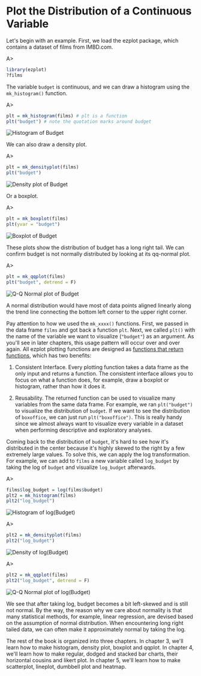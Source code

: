 # Plot the Distribution of a Continuous Variable

Let's begin with an example. First, we load the ezplot package, which contains 
a dataset of films from IMBD.com. 

A>
```r
library(ezplot)
?films
```

The variable `budget` is continuous, and we can draw a histogram using the 
`mk_histogram()` function. 

A>
```r
plt = mk_histogram(films) # plt is a function
plt("budget") # note the quotation marks around budget
```

![Histogram of Budget](images/hist_budget-1.png)

We can also draw a density plot.

A>
```r
plt = mk_densityplot(films) 
plt("budget") 
```

![Density plot of Budget](images/density_budget-1.png)

Or a boxplot.

A>
```r
plt = mk_boxplot(films) 
plt(yvar = "budget") 
```

![Boxplot of Budget](images/box_budget-1.png)

These plots show the distribution of budget has a long right tail. We can
confirm budget is not normally distributed by looking at its qq-normal plot. 

A>
```r
plt = mk_qqplot(films) 
plt("budget", detrend = F) 
```

![Q-Q Normal plot of Budget](images/qq_budget-1.png)

A normal distribution would have most of data points aligned linearly along the 
trend line connecting the bottom left corner to the upper right corner. 

Pay attention to how we used the `mk_xxxx()` functions. First, we passed in
the data frame `films` and got back a function `plt`. Next, we called 
`plt()` with the name of the variable we want to visualize (`"budget"`) as an
argument. As you'll see in later chapters, this usage pattern will occur over 
and over again. All ezplot plotting functions are designed as [functions that return functions](http://masterr.org/r/functions-that-return-functions/), which has two 
benefits: 

1. Consistent Interface. Every plotting function takes a data frame as the only
input and returns a function. The consistent interface allows you to focus on 
what a function does, for example, draw a boxplot or histogram, rather than how 
it does it. 

2. Reusability. The returned function can be used to visualize many variables 
from the same data frame. For example, we ran `plt("budget")` to visualize
the distribution of `budget`. If we want to see the distribution of `boxoffice`,
we can just run `plt("boxoffice")`. This is really handy since we almost always 
want to visualize every variable in a dataset when performing descriptive and
exploratory analyses. 

Coming back to the distribution of `budget`, it's hard to see how it's 
distributed in the center because it's highly skewed to the right by a few 
extremely large values. To solve this, we can apply the log transformation. 
For example, we can add to `films` a new variable called `log_budget` by 
taking the log of `budget` and visualize `log_budget` afterwards.

A>
```r
films$log_budget = log(films$budget)
plt2 = mk_histogram(films)
plt2("log_budget")
```

![Histogram of log(Budget)](images/hist_log_budget-1.png)

A>
```r
plt2 = mk_densityplot(films)
plt2("log_budget")
```

![Density of log(Budget)](images/density_log_budget-1.png)

A>
```r
plt2 = mk_qqplot(films)
plt2("log_budget", detrend = F)
```

![Q-Q Normal plot of log(Budget)](images/qq_log_budget-1.png)

We see that after taking log, budget becomes a bit left-skewed and is still
not normal. By the way, the reason why we care about normality is that many 
statistical methods, for example, linear regression, are devised based on the 
assumption of normal distribution. When encountering long right tailed data, 
we can often make it approximately normal by taking the log. 

The rest of the book is organized into three chapters. In chapter 3, we'll learn
how to make histogram, density plot, boxplot and qqplot. In chapter 4, we'll 
learn how to make regular, dodged and stacked bar charts, their horizontal
cousins and likert plot. In chapter 5, we'll learn how to make scatterplot, 
lineplot, dumbbell plot and heatmap. 


